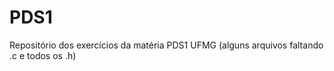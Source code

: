 # PDS1

Repositório dos exercícios da matéria PDS1 UFMG (alguns arquivos faltando .c e todos os .h)
